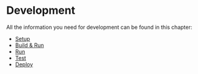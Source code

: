# Development

All the information you need for development can be found in
this chapter:

- [Setup](development/setup.md)
- [Build & Run](development/build_and_run.md)
- [Run](development/run.md)
- [Test](development/test.md)
- [Deploy](development/deploy.md)
